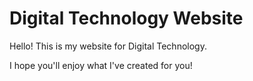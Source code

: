 # Digital Technology Website

Hello! This is my website for Digital Technology.

I hope you'll enjoy what I've created for you!
